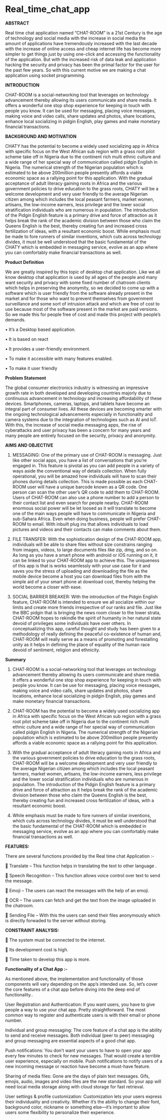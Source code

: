 # Real_time_chat_app

**ABSTRACT**

Real time chat application named “CHAT-ROOM” is a 21st Century is the age of technology and social media with the increase in social media the amount of applications have tremendously increased with the last decade with the increase of online access and cheap internet life has become more simpler to get things just by using one-click and accessing the functionality of the application. But with the increased risk of data leak and application hacking the security and privacy has been the primal factor for the user for the past few years. 
So with this current motive we are making a chat application using socket programming.

**INTRODUCTION**

CHAT-ROOM is a social-networking tool that leverages on technology advancement thereby allowing its users communicate and share media. It offers a wonderful one stop shop experience for keeping in touch with people you know. It can be used for messaging, placing voice messages, making voice and video calls, share updates and photos, share locations, enhance local socializing in pidgin English, play games and make monetary financial transactions. 

**BACKGROUND AND MOTIVATION**

CHATY has the potential to become a widely used socializing app in Africa with specific focus on the West African sub region with a grass root pilot scheme take off in Nigeria due to the continent rich multi ethnic culture and a wide range of her special way of communication called pidgin English in Nigeria. The numerical strength of the Nigerian population which is estimated to be above 200million people presently affords a viable economic space as a rallying point for this application. With the gradual acceptance of adult literacy gaining roots in Africa and the various government policies to drive education to the grass roots, CHATY will be a welcome development and very user friendly to the average Nigerian citizen among which includes the local peasant farmers, market women, artisans, the low-income earners, less privilege and the lower social stratification individuals who are numerous in population. The introduction of the Pidgin English feature is a primary drive and force of attraction as it helps break the rank of the academic division between those who claim the Queens English is the best, thereby creating fun and increased cross fertilization of ideas, with a resultant economic boost.
While emphasis must be made to fore runners of similar inventions, which cuts across technology divides, it must be well understood that the basic fundamental of the CHATY which is embedded in messaging service, evolve as an app where you can comfortably make financial transactions as well. 

**Product Definition** 

We are greatly inspired by this topic of desktop chat application. Like we all know desktop chat application is used by all ages of the people and many want security and privacy with some fixed number of chatroom clients which helps in preserving the anonymity, so we decided to come up with a software which is user friendly from the software already present in the market and for those who want to prevent themselves from government surveillance and some sort of intrusion attack and which are free of cost to use because most of the software present in the market are paid versions.
So we made this for people free of cost and made this project with people’s demands.


• It’s a Desktop based application. 

• It is based on react

• It provides a user-friendly environment. 

• To make it accessible with many features enabled. 

• To make it user friendly 

**Problem Statement** 

The global consumer electronics industry is witnessing an impressive growth rate in both developed and developing countries majorly due to continuous advancement in technology and increasing affordability of these devices. Smartphones, cameras, laptops, and tablets have become an integral part of consumer lives. All these devices are becoming smarter with the ongoing technological advancements especially in functionality and camera systems due to the integration of technologies such as AI and IoT. With this, the increase of social media messaging apps, the rise of cyberattacks and user privacy has been a concern for many years and many people are entirely focused on the security, privacy and anonymity.

**AIMS AND OBJECTIVE**

1.	MESSAGING: One of the primary use of CHAT-ROOM is messaging. Just like other social apps, you have a list of conversations that you’re engaged in. This feature is pivotal as you can add people in a variety of ways aside the conventional way of details collection. When fully operational, you will be amazed how individuals will have to scan their phones during details collection. This is made possible as each CHAT-ROOM user will have a unique barcode known as a QR code. One person can scan the other user’s QR code to add them to CHAT-ROOM. Users of CHAT-ROOM can also use a phone number to add a person to their contact list and even search for people nearby. CHAT-ROOM enormous social power will be let loosed as it will translate to become one of the main ways people will have to communicate in Nigeria and sub-Sahara Africa. Even when doing business, people will prefer CHAT-ROOM to email. With inbuilt plug ins that allows individuals to load pictures and videos and their contacts can make comments about them.

2.	FILE TRANSFER: With the sophistication design of the CHAT-ROOM app, individuals will be able to share files without size constrains ranging from images, videos, to large documents files like zip, dmg, and so on. As long as you have a smart phone with android or iOS running on it, it can be linked to your CHAT-ROOM app to achieve this. The uniqueness of this app is that is works seamlessly with your use case for it and saves you the stress of uploading and downloading the file as the mobile device become a host you can download files from with the simple aid of your smart phone at download cost, thereby helping the world become a closer with ease. 

3.	SOCIAL BARRIER BREAKER: With the introduction of the Pidgin English feature, CHAT-ROOM is intended to ensure we all socialize within our limits and create more friends irrespective of our ranks and file. Just like the BBC pidgin that is bringing the news room closer to the lower strata, CHAT-ROOM hopes to rekindle the spirit of humanity in her natural state devoid of privileges some individuals have over others. In conceptualizing this app, careful thought and study has been given to a methodology of really defining the peaceful co-existence of human and, CHAT-ROOM will really serve as a means of promoting and forestalling unity as it helps in defining the place of equality of the human race devoid of sentiment, religion and ethnicity.
 
**Summary** 

1. CHAT-ROOM is a social-networking tool that leverages on technology advancement thereby allowing its users communicate and share media. It offers a wonderful one stop shop experience for keeping in touch with people you know. It can be use for messaging, placing voice messages, making voice and video calls, share updates and photos, share locations, enhance local socializing in pidgin English, play games and make monetary financial transactions. 

2. CHAT-ROOM has the potential to become a widely used socializing app in Africa with specific focus on the West African sub region with a grass root pilot scheme take off in Nigeria due to the continent rich multi ethnic culture and a wide range of her special way of communication called pidgin English in Nigeria. The numerical strength of the Nigerian population which is estimated to be above 200million people presently affords a viable economic space as a rallying point for this application. 

3. With the gradual acceptance of adult literacy gaining roots in Africa and the various government policies to drive education to the grass roots, CHAT-ROOM will be a welcome development and very user friendly to the average Nigerian citizen among which includes the local peasant farmers, market women, artisans, the low-income earners, less privilege and the lower social stratification individuals who are numerous in population. The introduction of the Pidgin English feature is a primary drive and force of attraction as it helps break the rank of the academic division between those who claim the Queens English is the best, thereby creating fun and increased cross fertilization of ideas, with a resultant economic boost. 

4. While emphasis must be made to fore runners of similar inventions, which cuts across technology divides, it must be well understood that  the basic fundamental of the CHAT-ROOM which is embedded in messaging service, evolve as an app where you can comfortably make financial transactions as well.

**FEATURES:** 

There are several functions provided by the Real time chat Application :-

	Translate – This function helps in translating the text to other language .

	Speech Recognition – This function allows voice control over text to send the message. 

	Emoji – The users can react the messages with the help of an emoji. 

	OCR – The users can fetch and get the text from the image uploaded in the chatroom. 

	Sending File – With this the users can send their files anonymously which is directly forwaded to the server without storing.

**CONSTRAINT ANALYSIS:**

	The system must be connected to the internet. 

	Its development cost is high.

	Time taken to develop this app is more.

**Functionality of a Chat App :-**

As mentioned above, the implementation and functionality of those components will vary depending on the app’s intended use. So, let’s cover the core features of a chat app before diving into the deep end of functionality..

User Registration and Authentication: If you want users, you have to give people a way to use your chat app. Pretty straightforward. The most common way to register and authenticate users is with their email or phone number. 

Individual and group messaging: The core feature of a chat app is the ability to send and receive messages. Both individual (peer to peer) messaging and group messaging are essential aspects of a good chat app.

Push notifications: You don’t want your users to have to open your app every few minutes to check for new messages. That would create a terrible user experience, especially on mobile. Push notifications to notify users of a new incoming message or reaction have become a must-have feature.

Sharing of media files: Gone are the days of plain text messages. Gifs, emojis, audio, images and video files are the new standard. So your app will need local media storage along with cloud storage for fast retrieval.

User settings & profile customization: Customization lets your users express their individuality and creativity. Whether it’s the ability to change their font, background color, nickname or something else—it’s important to allow users some flexibility to personalize their experience.
